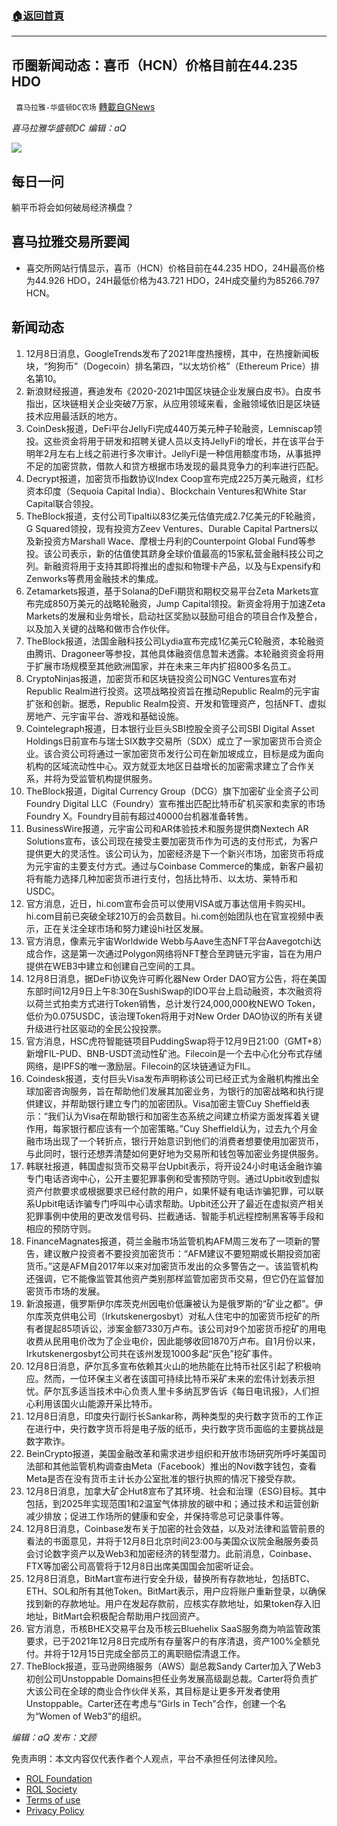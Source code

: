 ###  [:house:返回首頁](https://github.com/ourhimalayas/txt)
---


## 币圈新闻动态：喜币（HCN）价格目前在44.235 HDO
` 喜马拉雅-华盛顿DC农场` [轉載自GNews](https://gnews.org/zh-hans/1735271/)

*喜马拉雅华盛顿DC 编辑：aQ*

![](http://himalayawashingtondc.org/wp-content/uploads/2021/07/ScreenShot-2021-07-31-at-16.20.22@2x.png)



## 每日一问





躺平币将会如何破局经济横盘？





## 喜马拉雅交易所要闻





- 喜交所网站行情显示，喜币（HCN）价格目前在44.235 HDO，24H最高价格为44.926 HDO，24H最低价格为43.721 HDO，24H成交量约为85266.797 HCN。






## 新闻动态





1. 12月8日消息，GoogleTrends发布了2021年度热搜榜，其中，在热搜新闻板块，“狗狗币”（Dogecoin）排名第四，“以太坊价格”（Ethereum Price）排名第10。
2. 新浪财经报道，赛迪发布《2020-2021中国区块链企业发展白皮书》。白皮书指出，区块链相关企业突破7万家，从应用领域来看，金融领域依旧是区块链技术应用最活跃的地方。
3. CoinDesk报道，DeFi平台JellyFi完成440万美元种子轮融资，Lemniscap领投。这些资金将用于研发和招聘关键人员以支持JellyFi的增长，并在该平台于明年2月左右上线之前进行多次审计。JellyFi是一种信用额度市场，从事抵押不足的加密贷款，借款人和贷方根据市场发现的最具竞争力的利率进行匹配。
4. Decrypt报道，加密货币指数协议Index Coop宣布完成225万美元融资，红杉资本印度（Sequoia Capital India）、Blockchain Ventures和White Star Capital联合领投。
5. TheBlock报道，支付公司Tipalti以83亿美元估值完成2.7亿美元的F轮融资，G Squared领投，现有投资方Zeev Ventures、Durable Capital Partners以及新投资方Marshall Wace、摩根士丹利的Counterpoint Global Fund等参投。该公司表示，新的估值使其跻身全球价值最高的15家私营金融科技公司之列。新融资将用于支持其即将推出的虚拟和物理卡产品，以及与Expensify和Zenworks等费用金融技术的集成。
6. Zetamarkets报道，基于Solana的DeFi期货和期权交易平台Zeta Markets宣布完成850万美元的战略轮融资，Jump Capital领投。新资金将用于加速Zeta Markets的发展和业务增长，启动社区奖励以鼓励可组合的项目合作及整合，以及加入关键的战略和做市合作伙伴。
7. TheBlock报道，法国金融科技公司Lydia宣布完成1亿美元C轮融资，本轮融资由腾讯、Dragoneer等参投，其他具体融资信息暂未透露。本轮融资资金将用于扩展市场规模至其他欧洲国家，并在未来三年内扩招800多名员工。
8. CryptoNinjas报道，加密货币和区块链投资公司NGC Ventures宣布对Republic Realm进行投资。这项战略投资旨在推动Republic Realm的元宇宙扩张和创新。据悉，Republic Realm投资、开发和管理资产，包括NFT、虚拟房地产、元宇宙平台、游戏和基础设施。
9. Cointelegraph报道，日本银行业巨头SBI控股全资子公司SBI Digital Asset Holdings日前宣布与瑞士SIX数字交易所（SDX）成立了一家加密货币合资企业。该合资公司将通过一家加密货币发行公司在新加坡成立，目标是成为面向机构的区域流动性中心。双方就亚太地区日益增长的加密需求建立了合作关系，并将为受监管机构提供服务。
10. TheBlock报道，Digital Currency Group（DCG）旗下加密矿业全资子公司Foundry Digital LLC（Foundry）宣布推出匹配比特币矿机买家和卖家的市场Foundry X。Foundry目前有超过40000台机器准备转售。
11. BusinessWire报道，元宇宙公司和AR体验技术和服务提供商Nextech AR Solutions宣布，该公司现在接受主要加密货币作为可选的支付形式，为客户提供更大的灵活性。该公司认为，加密经济是下一个新兴市场，加密货币将成为元宇宙的主要支付方式。通过与Coinbase Commerce的集成，新客户最初将有能力选择几种加密货币进行支付，包括比特币、以太坊、莱特币和USDC。
12. 官方消息，近日，hi.com宣布会员可以使用VISA或万事达信用卡购买HI。hi.com目前已突破全球210万的会员数目。hi.com创始团队也在官宣视频中表示，正在关注全球市场和努力建设hi社区发展。
13. 官方消息，像素元宇宙Worldwide Webb与Aave生态NFT平台Aavegotchi达成合作，这是第一次通过Polygon网络将NFT整合至跨链元宇宙，旨在为用户提供在WEB3中建立和创建自己空间的工具。
14. 12月8日消息，据DeFi协议免许可孵化器New Order DAO官方公告，将在美国东部时间12月9日上午8:30在SushiSwap的IDO平台上启动融资，本次融资将以荷兰式拍卖方式进行Token销售，总计发行24,000,000枚NEWO Token，低价为0.075USDC，该治理Token将用于对New Order DAO协议的所有关键升级进行社区驱动的全民公投投票。
15. 官方消息，HSC虎符智能链项目PuddingSwap将于12月9日21:00（GMT+8）新增FIL-PUD、BNB-USDT流动性矿池。Filecoin是一个去中心化分布式存储网络，是IPFS的唯一激励层。Filecoin的区块链通证为FIL。
16. Coindesk报道，支付巨头Visa发布声明称该公司已经正式为金融机构推出全球加密咨询服务，旨在帮助他们发展其加密业务，为银行的加密战略和执行提供建议，并帮助银行建立专门的加密团队。Visa加密主管Cuy Sheffield表示：“我们认为Visa在帮助银行和加密生态系统之间建立桥梁方面发挥着关键作用，每家银行都应该有一个加密策略。”Cuy Sheffield认为，过去九个月金融市场出现了一个转折点，银行开始意识到他们的消费者想要使用加密货币，与此同时，银行还想弄清楚如何更好地为交易所和钱包等加密业务提供服务。
17. 韩联社报道，韩国虚拟货币交易平台Upbit表示，将开设24小时电话金融诈骗专门电话咨询中心，公开主要犯罪事例和受害预防守则。通过Upbit收到虚拟资产付款要求或根据要求已经付款的用户，如果怀疑有电话诈骗犯罪，可以联系Upbit电话诈骗专门呼叫中心请求帮助。Upbit还公开了最近在虚拟资产相关犯罪事例中使用的更改发信号码、拦截通话、智能手机远程控制黑客等手段和相应的预防守则。
18. FinanceMagnates报道，荷兰金融市场监管机构AFM周三发布了一项新的警告，建议散户投资者不要投资加密货币：“AFM建议不要短期或长期投资加密货币。”这是AFM自2017年以来对加密货币发出的众多警告之一。该监管机构还强调，它不能像监管其他资产类别那样监管加密货币交易，但它仍在监督加密货币市场的发展。
19. 新浪报道，俄罗斯伊尔库茨克州因电价低廉被认为是俄罗斯的“矿业之都”。伊尔库茨克供电公司（Irkutskenergosbyt）对私人住宅中的加密货币挖矿的所有者提起85项诉讼，涉案金额7330万卢布。该公司对9个加密货币挖矿的用电收费从民用电价改为了企业电价，因此能够收回1870万卢布。自1月份以来，Irkutskenergosbyt公司共在该州发现1000多起“灰色”挖矿事件。
20. 12月8日消息，萨尔瓦多宣布依赖其火山的地热能在比特币社区引起了积极响应。然而，一位环保主义者在该国可持续比特币采矿未来的宏伟计划表示担忧。萨尔瓦多适当技术中心负责人里卡多纳瓦罗告诉《每日电讯报》，人们担心利用该国火山能源开采比特币。
21. 12月8日消息，印度央行副行长Sankar称，两种类型的央行数字货币的工作正在进行中，央行数字货币将是电子版的纸币，央行数字货币面临的主要挑战是数字欺诈。
22. BeinCrypto报道，美国金融改革和需求进步组织和开放市场研究所呼吁美国司法部和其他监管机构调查由Meta（Facebook）推出的Novi数字钱包，查看Meta是否在没有货币主计长办公室批准的银行执照的情况下接受存款。
23. 12月8日消息，加拿大矿企Hut8宣布了其环境、社会和治理（ESG)目标。其中包括，到2025年实现范围1和2温室气体排放的碳中和；通过技术和运营创新减少排放；促进工作场所的健康和安全，并保持零总可记录事件等。
24. 12月8日消息，Coinbase发布关于加密的社会效益，以及对法律和监管前景的看法的书面意见，并将于12月8日北京时间23:00与美国众议院金融服务委员会讨论数字资产以及Web3和加密经济的转型潜力。此前消息，Coinbase、FTX等加密公司高管将于12月8日出席美国国会加密听证会。
25. 12月8日消息，BitMart宣布进行安全升级，替换所有存款地址，包括BTC、ETH、SOL和所有其他Token。BitMart表示，用户应将账户重新登录，以确保找到新的存款地址。用户在发起存款前，应核实存款地址，如果token存入旧地址，BitMart会积极配合帮助用户找回资产。
26. 官方消息，币核BHEX交易平台及币核云Bluehelix SaaS服务商为响监管政策要求，已于2021年12月8日完成所有存量客户的有序清退，资产100%全额兑付。并将于12月15日完成全部员工的离职赔偿清退工作。
27. TheBlock报道，亚马逊网络服务（AWS）副总裁Sandy Carter加入了Web3初创公司Unstoppable Domains担任业务发展高级副总裁。Carter将负责扩大该公司在全球的商业合作伙伴关系，其目标是让更多开发者使用Unstoppable。Carter还在考虑与“Girls in Tech”合作，创建一个名为“Women of Web3”的组织。





*编辑：aQ
发布：文顾*


 
 

免责声明：本文内容仅代表作者个人观点，平台不承担任何法律风险。

- [ROL Foundation](https://rolfoundation.org/)
- [ROL Society](https://rolsociety.org/)
- [Terms of use](https://gnews.org/terms-of-use-3/)
- [Privacy Policy](https://gnews.org/privacy-policy/)
